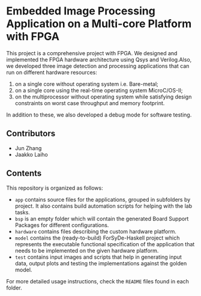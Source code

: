 Embedded Image Processing Application on a Multi-core Platform with FPGA
======================================

This project is a comprehensive project with FPGA. We designed and implemented the FPGA hardware architecture using Qsys and Verilog.Also, we developed three image detection and processing applications that can run on different hardware resources:
1. on a single core without operating system i.e. Bare-metal;
2. on a single core using the real-time operating system MicroC/OS-II;
3. on the multiprocessor without operating system while satisfying design constraints on worst case throughput and memory footprint.

In addition to these, we also developed a debug mode for software testing.

## Contributors

* Jun Zhang
* Jaakko Laiho

## Contents 

This repository is organized as follows:

 * `app` contains source files for the applications, grouped in subfolders by project. It also contains build automation scripts for helping with the lab tasks.
 * `bsp` is an empty folder which will contain the generated Board Support Packages for different configurations.
 * `hardware` contains files describing the custom hardware platform. 
 * `model` contains the (ready-to-build) ForSyDe-Haskell project which represents the executable functional specification of the application that needs to be implemented on the given hardware platform.
 * `test` contains input images and scripts that help in generating input data, output plots and testing the implementations against the golden model.
 
For more detailed usage instructions, check the `README` files found in each folder.
